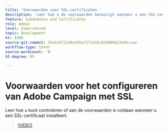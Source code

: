 ```yaml
---
title: 'Voorwaarden voor SSL-certificaten '
description: 'Leer hoe u de voorwaarden bevestigt wanneer u een SSL-certificaat installeert. '
feature: Subdomains and Certificates
role: Admin
level: Experienced
topic: Development
kt: 8389
source-git-commit: 35e3c8f31d4e345a71f1a1bc920d05b23e91ccac
workflow-type: tm+mt
source-wordcount: '0'
ht-degree: 0%

---
```



# Voorwaarden voor het configureren van Adobe Campaign met SSL

Leer hoe u kunt controleren of aan de voorwaarden is voldaan wanneer u een SSL-certificaat installeert.

>[!VIDEO](https://video.tv.adobe.com/v/335894?quality=12)
